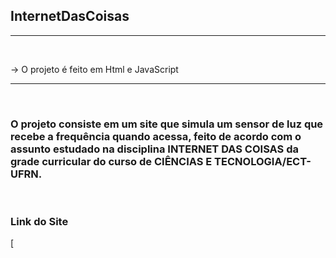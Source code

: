 ## InternetDasCoisas
<hr>
<br>

-> O projeto é feito em Html e JavaScript<br>

<hr>
<br>

### O projeto consiste em um site que simula um sensor de luz que recebe a frequência quando acessa, feito de acordo com o assunto estudado na disciplina INTERNET DAS COISAS da grade curricular do curso de CIÊNCIAS E TECNOLOGIA/ECT-UFRN.

<br>

### Link do Site

[


